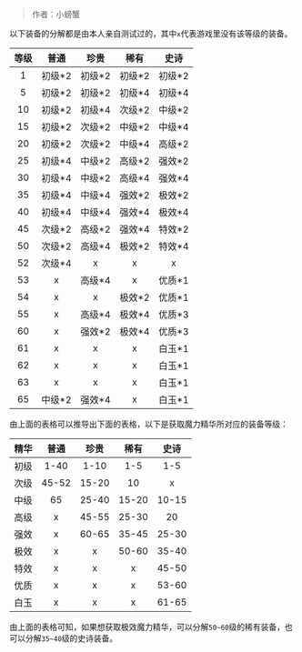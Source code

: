 > 作者：小螃蟹

以下装备的分解都是由本人亲自测试过的，其中`x`代表游戏里没有该等级的装备。

| 等级 |  普通  |  珍贵  |  稀有  |  史诗  |
| :--: | :----: | :----: | :----: | :----: |
| 1    | 初级*2 | 初级*2 | 初级*2 | 初级*2 |
| 5    | 初级*2 | 初级*2 | 初级*4 | 初级*4 |
| 10   | 初级*2 | 初级*4 | 次级*2 | 中级*2 |
| 15   | 初级*2 | 次级*2 | 中级*2 | 中级*4 |
| 20   | 初级*2 | 次级*2 | 中级*4 | 高级*2 |
| 25   | 初级*4 | 中级*2 | 高级*2 | 强效*2 |
| 30   | 初级*4 | 中级*2 | 高级*4 | 强效*4 |
| 35   | 初级*4 | 中级*4 | 强效*2 | 极效*2 |
| 40   | 初级*4 | 中级*4 | 强效*4 | 极效*4 |
| 45   | 次级*2 | 高级*2 | 强效*4 | 特效*2 |
| 50   | 次级*2 | 高级*4 | 极效*2 | 特效*4 |
| 52   | 次级*4 | x      | x      | x      |
| 53   | x      | 高级*4 | x      | 优质*1 |
| 54   | x      | x      | 极效*2 | 优质*1 |
| 55   | x      | 高级*4 | 极效*4 | 优质*3 |
| 60   | x      | 强效*2 | 极效*4 | 优质*3 |
| 61   | x      | x      | x      | 白玉*1 |
| 62   | x      | x      | x      | 白玉*1 |
| 63   | x      | x      | x      | 白玉*1 |
| 65   | 中级*2 | 强效*4 | x      | 白玉*1 |

由上面的表格可以推导出下面的表格，以下是获取魔力精华所对应的装备等级：

| 精华 | 普通  | 珍贵  | 稀有  | 史诗  |
| :--: | :---: | :---: | :---: | :---: |
| 初级 | 1-40  | 1-10  | 1-5   | 1-5   |
| 次级 | 45-52 | 15-20 | 10    | x     |
| 中级 | 65    | 25-40 | 15-20 | 10-15 |
| 高级 | x     | 45-55 | 25-30 | 20    |
| 强效 | x     | 60-65 | 35-45 | 25-30 |
| 极效 | x     | x     | 50-60 | 35-40 |
| 特效 | x     | x     | x     | 45-50 |
| 优质 | x     | x     | x     | 53-60 |
| 白玉 | x     | x     | x     | 61-65 |

由上面的表格可知，如果想获取极效魔力精华，可以分解`50~60`级的稀有装备，也可以分解`35~40`级的史诗装备。
